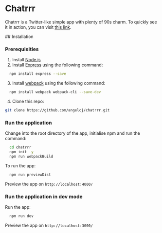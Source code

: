 # Chatrrr

Chatrrr is a Twitter-like simple app with plenty of 90s charm.
To quickly see it in action, you can visit [this link](https://ecstatic-noyce-4ef3d3.netlify.app/).

## Installation

### Prerequisities

1. Install [Node.js](https://nodejs.org/en/download/)
2. Install [Express](https://expressjs.com/) using the following command:

```sh
  npm install express --save
```

3. Install [webpack](https://webpack.js.org/guides/getting-started/) using the following command:

```sh
  npm install webpack webpack-cli --save-dev
```

4. Clone this repo:

```sh
git clone https://github.com/angelcj/chatrrr.git
```

### Run the application

Change into the root directory of the app, initialise npm and run the command:

```sh
  cd chatrrr
  npm init -y
  npm run webpackBuild
```

To run the app:

```sh
  npm run previewDist
```

Preview the app on `http://localhost:4000/`

### Run the application in dev mode

Run the app:

```sh
  npm run dev
```

Preview the app on `http://localhost:3000/`
